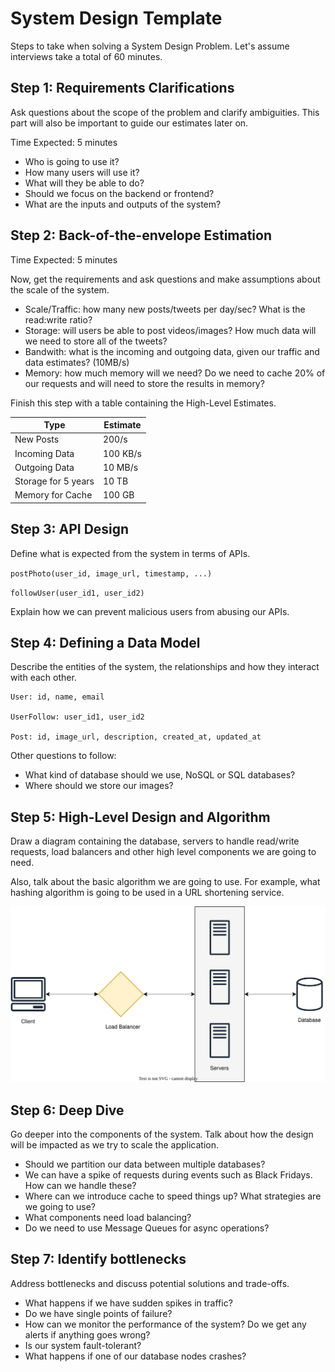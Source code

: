 # System Design Template

Steps to take when solving a System Design Problem. Let's assume interviews take a total of 60 minutes.

## Step 1: Requirements Clarifications

Ask questions about the scope of the problem and clarify ambiguities. This part will also be important to guide our estimates later on.

Time Expected: 5 minutes

- Who is going to use it?
- How many users will use it?
- What will they be able to do?
- Should we focus on the backend or frontend?
- What are the inputs and outputs of the system?

## Step 2: Back-of-the-envelope Estimation

Time Expected: 5 minutes

Now, get the requirements and ask questions and make assumptions about the scale of the system.

- Scale/Traffic: how many new posts/tweets per day/sec? What is the read:write ratio?
- Storage: will users be able to post videos/images? How much data will we need to store all of the tweets?
- Bandwith: what is the incoming and outgoing data, given our traffic and data estimates? (10MB/s)
- Memory: how much memory will we need? Do we need to cache 20% of our requests and will need to store the results in memory?

Finish this step with a table containing the High-Level Estimates.

| Type                | Estimate |
| ------------------- | -------- |
| New Posts           | 200/s    |
| Incoming Data       | 100 KB/s |
| Outgoing Data       | 10 MB/s  |
| Storage for 5 years | 10 TB    |
| Memory for Cache    | 100 GB   |

## Step 3:  API Design

Define what is expected from the system in terms of APIs.

`postPhoto(user_id, image_url, timestamp, ...)`

`followUser(user_id1, user_id2)`

Explain how we can prevent malicious users from abusing our APIs.

## Step 4: Defining a Data Model

Describe the entities of the system, the relationships and how they interact with each other.

```
User: id, name, email

UserFollow: user_id1, user_id2

Post: id, image_url, description, created_at, updated_at
```

Other questions to follow:

- What kind of database should we use, NoSQL or SQL databases?
- Where should we store our images?

## Step 5: High-Level Design and Algorithm

Draw a diagram containing the database, servers to handle read/write requests, load balancers and other high level components we are going to need.

Also, talk about the basic algorithm we are going to use. For example, what hashing algorithm is going to be used in a URL shortening service.

![High Level Design](high-level-design.svg)

## Step 6: Deep Dive

Go deeper into the components of the system. Talk about how the design will be impacted as we try to scale the application.

- Should we partition our data between multiple databases?
- We can have a spike of requests during events such as Black Fridays. How can we handle these?
- Where can we introduce cache to speed things up? What strategies are we going to use?
- What components need load balancing?
- Do we need to use Message Queues for async operations?

## Step 7: Identify bottlenecks

Address bottlenecks and discuss potential solutions and trade-offs.

- What happens if we have sudden spikes in traffic?
- Do we have single points of failure?
- How can we monitor the performance of the system? Do we get any alerts if anything goes wrong?
- Is our system fault-tolerant?
- What happens if one of our database nodes crashes?
